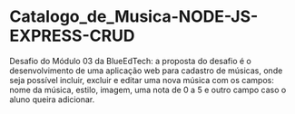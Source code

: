 # Catalogo_de_Musica-NODE-JS-EXPRESS-CRUD
Desafio do Módulo 03 da BlueEdTech: a proposta do desafio é o desenvolvimento de uma aplicação web para cadastro de músicas, onde seja possível incluir, excluir e editar uma nova música com os campos: nome da música, estilo, imagem, uma nota de 0 a 5 e outro campo caso o aluno queira adicionar.
